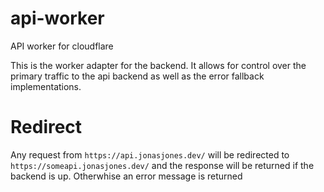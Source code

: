 # api-worker
API worker for cloudflare

This is the worker adapter for the backend. It allows for control over the primary traffic to the api backend as well as the error fallback implementations.

# Redirect
Any request from `https://api.jonasjones.dev/` will be redirected to `https://someapi.jonasjones.dev/` and the response will be returned if the backend is up. Otherwhise an error message is returned
